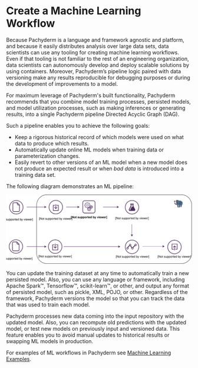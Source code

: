 # Create a Machine Learning Workflow

Because Pachyderm is a language and framework agnostic and
platform, and because it easily distributes analysis over
large data sets, data scientists can use any tooling for
creating machine learning workflows. Even if that tooling
is not familiar to the rest of an engineering organization,
data scientists can autonomously develop and deploy scalable
solutions by using containers. Moreover, Pachyderm’s
pipeline logic paired with data versioning make any results
reproducible for debugging purposes or during the development of
improvements to a model.

For maximum leverage of Pachyderm's built functionality, Pachyderm
recommends that you combine model training processes, persisted models,
and model utilization processes, such as making inferences or
generating results, into a single Pachyderm pipeline Directed Acyclic Graph
(DAG).

Such a pipeline enables you to achieve the following goals:

- Keep a rigorous historical record of which models were used
  on what data to produce which results.
- Automatically update online ML models when training data or
  parameterization changes.
- Easily revert to other versions of an ML model when a new model
  does not produce an expected result or when *bad data* is
  introduced into a training data set.

The following diagram demonstrates an ML pipeline:

![Example of a machine learning workflow](../assets/images/d_ml_workflow.svg)

You can update the training dataset at any time
to automatically train a new persisted model. Also, you can use
any language or framework, including Apache Spark™, Tensorflow™,
scikit-learn™, or other, and output any format of persisted model,
such as pickle, XML, POJO, or other. Regardless of the framework,
Pachyderm versions the model so that you can track the data that
was used to train each model.

Pachyderm processes new data coming into the input repository with the
updated model. Also, you can recompute old predictions with the updated model,
or test new models on previously input and versioned data. This feature
enables you to avoid manual updates to historical results or swapping
ML models in production.

For examples of ML workflows in Pachyderm see
[Machine Learning Examples](../examples/examples.md#machine-learning).
